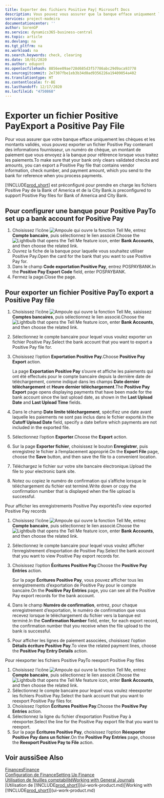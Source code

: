```yaml
---
title: Exporter des fichiers Positive Pay| Microsoft Docs
description: Vous pouvez vous assurer que la banque efface uniquement les chèques et les montants validés en exportant un fichier Positive Pay contenant des informations de paiement et fournisseur.
services: project-madeira
documentationcenter: ''
author: SorenGP
ms.service: dynamics365-business-central
ms.topic: article
ms.devlang: na
ms.tgt_pltfrm: na
ms.workload: na
ms.search.keywords: check, clearing
ms.date: 10/01/2020
ms.author: edupont
ms.openlocfilehash: 8856ee09ae728d685d3f57786abc29d9aca93778
ms.sourcegitcommit: 2e7307fbe1eb3b34d0ad9356226a19409054a402
ms.translationtype: HT
ms.contentlocale: fr-BE
ms.lasthandoff: 12/17/2020
ms.locfileid: "4750868"
---
```

# <a name="export-a-positive-pay-file"></a><span data-ttu-id="9cc14-103">Exporter un fichier Positive Pay</span><span class="sxs-lookup"><span data-stu-id="9cc14-103">Export a Positive Pay File</span></span>
<span data-ttu-id="9cc14-104">Pour vous assurer que votre banque efface uniquement les chèques et les montants validés, vous pouvez exporter un fichier Positive Pay contenant des informations fournisseur, un numéro de chèque, un montant de paiement que vous envoyez à la banque pour référence lorsque vous traitez les paiements.</span><span class="sxs-lookup"><span data-stu-id="9cc14-104">To make sure that your bank only clears validated checks and amounts, you can export a Positive Pay file that contains vendor information, check number, and payment amount, which you send to the bank for reference when you process payments.</span></span>

[!INCLUDE[prod_short](includes/prod_short.md)] <span data-ttu-id="9cc14-105">est préconfiguré pour prendre en charge les fichiers Positive Pay de la Bank of America et de la City Bank.</span><span class="sxs-lookup"><span data-stu-id="9cc14-105">is preconfigured to support Positive Pay files for Bank of America and City Bank.</span></span>

## <a name="to-set-up-a-bank-account-for-positive-pay"></a><span data-ttu-id="9cc14-106">Pour configurer une banque pour Positive Pay</span><span class="sxs-lookup"><span data-stu-id="9cc14-106">To set up a bank account for Positive Pay</span></span>
1. <span data-ttu-id="9cc14-107">Choisissez l’icône ![Ampoule qui ouvre la fonction Tell Me](media/ui-search/search_small.png "Dites-moi ce que vous voulez faire"), entrez **Compte bancaire**, puis sélectionnez le lien associé.</span><span class="sxs-lookup"><span data-stu-id="9cc14-107">Choose the ![Lightbulb that opens the Tell Me feature](media/ui-search/search_small.png "Tell me what you want to do") icon, enter **Bank Accounts**, and then choose the related link.</span></span>
2. <span data-ttu-id="9cc14-108">Ouvrez la fiche de la banque pour laquelle vous souhaitez utiliser Positive Pay.</span><span class="sxs-lookup"><span data-stu-id="9cc14-108">Open the card for the bank that you want to use Positive Pay for.</span></span>
3. <span data-ttu-id="9cc14-109">Dans le champ **Code exportation Positive Pay**, entrez POSPAYBANK.</span><span class="sxs-lookup"><span data-stu-id="9cc14-109">In the **Positive Pay Export Code** field, enter POSPAYBANK.</span></span>
4. <span data-ttu-id="9cc14-110">Fermez la page.</span><span class="sxs-lookup"><span data-stu-id="9cc14-110">Close the page.</span></span>

## <a name="to-export-a-positive-pay-file"></a><span data-ttu-id="9cc14-111">Pour exporter un fichier Positive Pay</span><span class="sxs-lookup"><span data-stu-id="9cc14-111">To export a Positive Pay file</span></span>
1. <span data-ttu-id="9cc14-112">Choisissez l’icône ![Ampoule qui ouvre la fonction Tell Me](media/ui-search/search_small.png "Dites-moi ce que vous voulez faire"), saisissez **Comptes bancaires**, puis sélectionnez le lien associé.</span><span class="sxs-lookup"><span data-stu-id="9cc14-112">Choose the ![Lightbulb that opens the Tell Me feature](media/ui-search/search_small.png "Tell me what you want to do") icon, enter **Bank Accounts**, and then choose the related link.</span></span>
2. <span data-ttu-id="9cc14-113">Sélectionnez le compte bancaire pour lequel vous voulez exporter un fichier Positive Pay.</span><span class="sxs-lookup"><span data-stu-id="9cc14-113">Select the bank account that you want to export a Positive Pay file for.</span></span>
3. <span data-ttu-id="9cc14-114">Choisissez l’option **Exportation Positive Pay**.</span><span class="sxs-lookup"><span data-stu-id="9cc14-114">Choose **Positive Pay Export** action.</span></span>

    <span data-ttu-id="9cc14-115">La page **Exportation Positive Pay** s’ouvre et affiche les paiements qui ont été effectués pour le compte bancaire depuis la dernière date de téléchargement, comme indiqué dans les champs **Date dernier téléchargement** et **Heure dernier téléchargement**.</span><span class="sxs-lookup"><span data-stu-id="9cc14-115">The **Positive Pay Export** page opens displaying payments that have been made for the bank account since the last upload date, as shown in the **Last Upload Date** and **Last Upload Time** fields.</span></span>
4. <span data-ttu-id="9cc14-116">Dans le champ **Date limite téléchargement**, spécifiez une date avant laquelle les paiements ne sont pas inclus dans le fichier exporté.</span><span class="sxs-lookup"><span data-stu-id="9cc14-116">In the **Cutoff Upload Date** field, specify a date before which payments are not included in the exported file.</span></span>
5. <span data-ttu-id="9cc14-117">Sélectionnez l’option **Exporter**.</span><span class="sxs-lookup"><span data-stu-id="9cc14-117">Choose the **Export** action.</span></span>
6. <span data-ttu-id="9cc14-118">Sur la page **Exporter fichier**, choisissez le bouton **Enregistrer**, puis enregistrez le fichier à l’emplacement approprié.</span><span class="sxs-lookup"><span data-stu-id="9cc14-118">On the **Export File** page, choose the **Save** button, and then save the file to a convenient location.</span></span>
7. <span data-ttu-id="9cc14-119">Téléchargez le fichier sur votre site bancaire électronique.</span><span class="sxs-lookup"><span data-stu-id="9cc14-119">Upload the file to your electronic bank site.</span></span>
8. <span data-ttu-id="9cc14-120">Notez ou copiez le numéro de confirmation qui s’affiche lorsque le téléchargement du fichier est terminé.</span><span class="sxs-lookup"><span data-stu-id="9cc14-120">Write down or copy the confirmation number that is displayed when the file upload is successful.</span></span>

<span data-ttu-id="9cc14-121">Pour afficher les enregistrements Positive Pay exportés</span><span class="sxs-lookup"><span data-stu-id="9cc14-121">To view exported Positive Pay records</span></span>

1. <span data-ttu-id="9cc14-122">Choisissez l’icône ![Ampoule qui ouvre la fonction Tell Me](media/ui-search/search_small.png "Dites-moi ce que vous voulez faire"), entrez **Compte bancaire**, puis sélectionnez le lien associé.</span><span class="sxs-lookup"><span data-stu-id="9cc14-122">Choose the ![Lightbulb that opens the Tell Me feature](media/ui-search/search_small.png "Tell me what you want to do") icon, enter **Bank Accounts**, and then choose the related link.</span></span>
2. <span data-ttu-id="9cc14-123">Sélectionnez le compte bancaire pour lequel vous voulez afficher l’enregistrement d’exportation de Positive Pay.</span><span class="sxs-lookup"><span data-stu-id="9cc14-123">Select the bank account that you want to view Positive Pay export records for.</span></span>
3. <span data-ttu-id="9cc14-124">Choisissez l’option **Écritures Positive Pay**.</span><span class="sxs-lookup"><span data-stu-id="9cc14-124">Choose the **Positive Pay Entries** action.</span></span>

    <span data-ttu-id="9cc14-125">Sur la page **Écritures Positive Pay**, vous pouvez afficher tous les enregistrements d’exportation de Positive Pay pour le compte bancaire.</span><span class="sxs-lookup"><span data-stu-id="9cc14-125">On the **Positive Pay Entries** page, you can see all the Positive Pay export records for the bank account.</span></span>
4. <span data-ttu-id="9cc14-126">Dans le champ **Numéro de confirmation**, entrez, pour chaque enregistrement d’exportation, le numéro de confirmation que vous recevez lorsque le téléchargement du fichier vers la banque est terminé.</span><span class="sxs-lookup"><span data-stu-id="9cc14-126">In the **Confirmation Number** field, enter, for each export record, the confirmation number that you receive when the file upload to the bank is successful.</span></span>
5. <span data-ttu-id="9cc14-127">Pour afficher les lignes de paiement associées, choisissez l’option **Détails écriture Positive Pay**.</span><span class="sxs-lookup"><span data-stu-id="9cc14-127">To view the related payment lines, choose the **Positive Pay Entry Details** action.</span></span>

<span data-ttu-id="9cc14-128">Pour réexporter les fichiers Positive Pay</span><span class="sxs-lookup"><span data-stu-id="9cc14-128">To reexport Positive Pay files</span></span>

1. <span data-ttu-id="9cc14-129">Choisissez l’icône ![Ampoule qui ouvre la fonction Tell Me](media/ui-search/search_small.png "Dites-moi ce que vous voulez faire"), entrez **Compte bancaire**, puis sélectionnez le lien associé.</span><span class="sxs-lookup"><span data-stu-id="9cc14-129">Choose the ![Lightbulb that opens the Tell Me feature](media/ui-search/search_small.png "Tell me what you want to do") icon, enter **Bank Accounts**, and then choose the related link.</span></span>
2. <span data-ttu-id="9cc14-130">Sélectionnez le compte bancaire pour lequel vous voulez réeexporter les fichiers Positive Pay.</span><span class="sxs-lookup"><span data-stu-id="9cc14-130">Select the bank account that you want to reexport Positive Pay files for.</span></span>
3. <span data-ttu-id="9cc14-131">Choisissez l’option **Écritures Positive Pay**.</span><span class="sxs-lookup"><span data-stu-id="9cc14-131">Choose the **Positive Pay Entries** action.</span></span>
4. <span data-ttu-id="9cc14-132">Sélectionnez la ligne du fichier d’exportation Positive Pay à réexporter.</span><span class="sxs-lookup"><span data-stu-id="9cc14-132">Select the line for the Positive Pay export file that you want to reexport.</span></span>
5. <span data-ttu-id="9cc14-133">Sur la page **Écritures Positive Pay**, choisissez l’option **Réexporter Positive Pay dans un fichier**.</span><span class="sxs-lookup"><span data-stu-id="9cc14-133">On the **Positive Pay Entries** page, choose the **Reexport Positive Pay to File** action.</span></span>

## <a name="see-also"></a><span data-ttu-id="9cc14-134">Voir aussi</span><span class="sxs-lookup"><span data-stu-id="9cc14-134">See Also</span></span>
[<span data-ttu-id="9cc14-135">Finances</span><span class="sxs-lookup"><span data-stu-id="9cc14-135">Finance</span></span>](finance.md)  
[<span data-ttu-id="9cc14-136">Configuration de Finance</span><span class="sxs-lookup"><span data-stu-id="9cc14-136">Setting Up Finance</span></span>](finance-setup-finance.md)  
[<span data-ttu-id="9cc14-137">Utilisation de feuilles comptabilité</span><span class="sxs-lookup"><span data-stu-id="9cc14-137">Working with General Journals</span></span>](ui-work-general-journals.md)  
<span data-ttu-id="9cc14-138">[Utilisation de [!INCLUDE[prod_short](includes/prod_short.md)]](ui-work-product.md)</span><span class="sxs-lookup"><span data-stu-id="9cc14-138">[Working with [!INCLUDE[prod_short](includes/prod_short.md)]](ui-work-product.md)</span></span>
